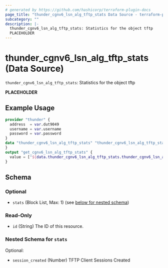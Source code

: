 ```yaml
---
# generated by https://github.com/hashicorp/terraform-plugin-docs
page_title: "thunder_cgnv6_lsn_alg_tftp_stats Data Source - terraform-provider-thunder"
subcategory: ""
description: |-
  thunder_cgnv6_lsn_alg_tftp_stats: Statistics for the object tftp
  PLACEHOLDER
---
```


# thunder_cgnv6_lsn_alg_tftp_stats (Data Source)

`thunder_cgnv6_lsn_alg_tftp_stats`: Statistics for the object tftp

__PLACEHOLDER__

## Example Usage

```terraform
provider "thunder" {
  address  = var.dut9049
  username = var.username
  password = var.password
}
data "thunder_cgnv6_lsn_alg_tftp_stats" "thunder_cgnv6_lsn_alg_tftp_stats" {
}
output "get_cgnv6_lsn_alg_tftp_stats" {
  value = ["${data.thunder_cgnv6_lsn_alg_tftp_stats.thunder_cgnv6_lsn_alg_tftp_stats}"]
}
```

<!-- schema generated by tfplugindocs -->
## Schema

### Optional

- `stats` (Block List, Max: 1) (see [below for nested schema](#nestedblock--stats))

### Read-Only

- `id` (String) The ID of this resource.

<a id="nestedblock--stats"></a>
### Nested Schema for `stats`

Optional:

- `session_created` (Number) TFTP Client Sessions Created


